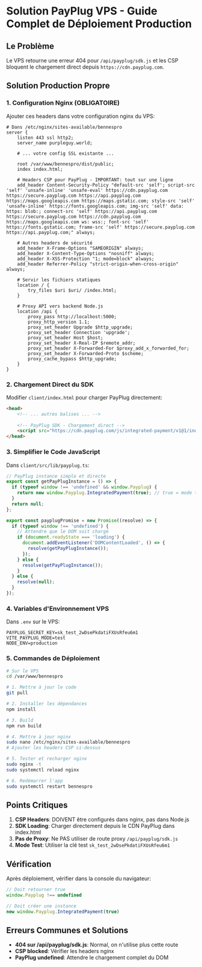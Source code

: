 # Solution PayPlug VPS - Guide Complet de Déploiement Production

## Le Problème
Le VPS retourne une erreur 404 pour `/api/payplug/sdk.js` et les CSP bloquent le chargement direct depuis `https://cdn.payplug.com`.

## Solution Production Propre

### 1. Configuration Nginx (OBLIGATOIRE)

Ajouter ces headers dans votre configuration nginx du VPS:

```nginx
# Dans /etc/nginx/sites-available/bennespro
server {
    listen 443 ssl http2;
    server_name purpleguy.world;
    
    # ... votre config SSL existante ...
    
    root /var/www/bennespro/dist/public;
    index index.html;
    
    # Headers CSP pour PayPlug - IMPORTANT: tout sur une ligne
    add_header Content-Security-Policy "default-src 'self'; script-src 'self' 'unsafe-inline' 'unsafe-eval' https://cdn.payplug.com https://secure.payplug.com https://api.payplug.com https://maps.googleapis.com https://maps.gstatic.com; style-src 'self' 'unsafe-inline' https://fonts.googleapis.com; img-src 'self' data: https: blob:; connect-src 'self' https://api.payplug.com https://secure.payplug.com https://cdn.payplug.com https://maps.googleapis.com ws: wss:; font-src 'self' https://fonts.gstatic.com; frame-src 'self' https://secure.payplug.com https://api.payplug.com;" always;
    
    # Autres headers de sécurité
    add_header X-Frame-Options "SAMEORIGIN" always;
    add_header X-Content-Type-Options "nosniff" always;
    add_header X-XSS-Protection "1; mode=block" always;
    add_header Referrer-Policy "strict-origin-when-cross-origin" always;
    
    # Servir les fichiers statiques
    location / {
        try_files $uri $uri/ /index.html;
    }
    
    # Proxy API vers backend Node.js
    location /api {
        proxy_pass http://localhost:5000;
        proxy_http_version 1.1;
        proxy_set_header Upgrade $http_upgrade;
        proxy_set_header Connection 'upgrade';
        proxy_set_header Host $host;
        proxy_set_header X-Real-IP $remote_addr;
        proxy_set_header X-Forwarded-For $proxy_add_x_forwarded_for;
        proxy_set_header X-Forwarded-Proto $scheme;
        proxy_cache_bypass $http_upgrade;
    }
}
```

### 2. Chargement Direct du SDK

Modifier `client/index.html` pour charger PayPlug directement:

```html
<head>
    <!-- ... autres balises ... -->
    
    <!-- PayPlug SDK - Chargement direct -->
    <script src="https://cdn.payplug.com/js/integrated-payment/v1@1/index.js"></script>
</head>
```

### 3. Simplifier le Code JavaScript

Dans `client/src/lib/payplug.ts`:

```typescript
// PayPlug instance simple et directe
export const getPayPlugInstance = () => {
  if (typeof window !== 'undefined' && window.Payplug) {
    return new window.Payplug.IntegratedPayment(true); // true = mode test
  }
  return null;
};

export const payplugPromise = new Promise((resolve) => {
  if (typeof window !== 'undefined') {
    // Attendre que le DOM soit chargé
    if (document.readyState === 'loading') {
      document.addEventListener('DOMContentLoaded', () => {
        resolve(getPayPlugInstance());
      });
    } else {
      resolve(getPayPlugInstance());
    }
  } else {
    resolve(null);
  }
});
```

### 4. Variables d'Environnement VPS

Dans `.env` sur le VPS:
```
PAYPLUG_SECRET_KEY=sk_test_2wDsePkdatiFXUsRfeu6m1
VITE_PAYPLUG_MODE=test
NODE_ENV=production
```

### 5. Commandes de Déploiement

```bash
# Sur le VPS
cd /var/www/bennespro

# 1. Mettre à jour le code
git pull

# 2. Installer les dépendances
npm install

# 3. Build
npm run build

# 4. Mettre à jour nginx
sudo nano /etc/nginx/sites-available/bennespro
# Ajouter les headers CSP ci-dessus

# 5. Tester et recharger nginx
sudo nginx -t
sudo systemctl reload nginx

# 6. Redémarrer l'app
sudo systemctl restart bennespro
```

## Points Critiques

1. **CSP Headers**: DOIVENT être configurés dans nginx, pas dans Node.js
2. **SDK Loading**: Charger directement depuis le CDN PayPlug dans index.html
3. **Pas de Proxy**: Ne PAS utiliser de route proxy `/api/payplug/sdk.js`
4. **Mode Test**: Utiliser la clé test `sk_test_2wDsePkdatiFXUsRfeu6m1`

## Vérification

Après déploiement, vérifier dans la console du navigateur:
```javascript
// Doit retourner true
window.Payplug !== undefined

// Doit créer une instance
new window.Payplug.IntegratedPayment(true)
```

## Erreurs Communes et Solutions

- **404 sur /api/payplug/sdk.js**: Normal, on n'utilise plus cette route
- **CSP blocked**: Vérifier les headers nginx
- **PayPlug undefined**: Attendre le chargement complet du DOM